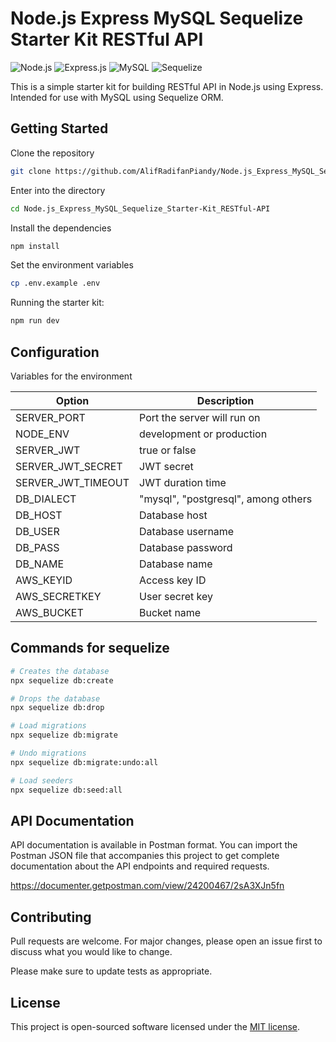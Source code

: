 # Node.js Express MySQL Sequelize Starter Kit RESTful API

![Node.js](https://img.shields.io/badge/Node.js-43853D?style=for-the-badge&logo=node.js&logoColor=white)
![Express.js](https://img.shields.io/badge/express.js-%23404d59.svg?style=for-the-badge&logo=express&logoColor=%2361DAFB)
![MySQL](https://img.shields.io/badge/MySQL-00000F?style=for-the-badge&logo=mysql&logoColor=white)
![Sequelize](https://img.shields.io/badge/Sequelize-52B0E7?style=for-the-badge&logo=Sequelize&logoColor=white)

This is a simple starter kit for building RESTful API in Node.js using Express. Intended for use with MySQL using Sequelize ORM.

## Getting Started

Clone the repository

```bash
git clone https://github.com/AlifRadifanPiandy/Node.js_Express_MySQL_Sequelize_Starter-Kit_RESTful-API.git
```

Enter into the directory

```bash
cd Node.js_Express_MySQL_Sequelize_Starter-Kit_RESTful-API
```

Install the dependencies

```bash
npm install
```

Set the environment variables

```bash
cp .env.example .env
```

Running the starter kit:

```bash
npm run dev
```

## Configuration

Variables for the environment

| Option             | Description                         |
| ------------------ | ----------------------------------- |
| SERVER_PORT        | Port the server will run on         |
| NODE_ENV           | development or production           |
| SERVER_JWT         | true or false                       |
| SERVER_JWT_SECRET  | JWT secret                          |
| SERVER_JWT_TIMEOUT | JWT duration time                   |
| DB_DIALECT         | "mysql", "postgresql", among others |
| DB_HOST            | Database host                       |
| DB_USER            | Database username                   |
| DB_PASS            | Database password                   |
| DB_NAME            | Database name                       |
| AWS_KEYID          | Access key ID                       |
| AWS_SECRETKEY      | User secret key                     |
| AWS_BUCKET         | Bucket name                         |

## Commands for sequelize

```bash
# Creates the database
npx sequelize db:create

# Drops the database
npx sequelize db:drop

# Load migrations
npx sequelize db:migrate

# Undo migrations
npx sequelize db:migrate:undo:all

# Load seeders
npx sequelize db:seed:all
```

## API Documentation

API documentation is available in Postman format. You can import the Postman JSON file that accompanies this project to get complete documentation about the API endpoints and required requests.

https://documenter.getpostman.com/view/24200467/2sA3XJn5fn

## Contributing

Pull requests are welcome. For major changes, please open an issue first
to discuss what you would like to change.

Please make sure to update tests as appropriate.

## License

This project is open-sourced software licensed under the [MIT license](https://opensource.org/licenses/MIT).
